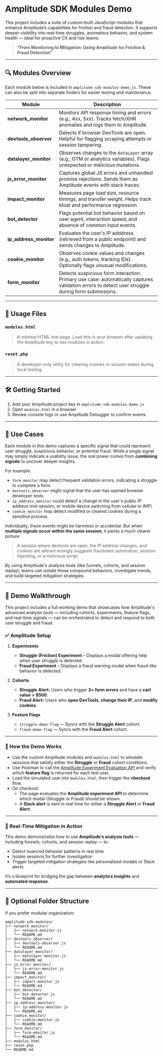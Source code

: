 # Amplitude SDK Modules Demo

This project includes a suite of custom-built JavaScript modules that enhance Amplitude’s capabilities for friction and fraud detection. It supports deeper visibility into real-time struggles, anomalous behavior, and system health — ideal for proactive CX and risk teams.

> **"From Monitoring to Mitigation: Using Amplitude for Friction & Fraud Detection"**

---

## 🔍 Modules Overview

Each module below is included in `amplitude-sdk-modules-demo.js`. These can also be split into separate folders for easier testing and maintenance.

| Module | Description |
|--------|-------------|
| **network_monitor** | Monitors API response timing and errors (e.g., 4xx, 5xx). Tracks fetch/XHR anomalies and logs them to Amplitude. |
| **devtools_observer** | Detects if browser DevTools are open. Helpful for flagging scraping attempts or session tampering. |
| **datalayer_monitor** | Observes changes to the `dataLayer` array (e.g., GTM or analytics variables). Flags unexpected or malicious mutations. |
| **js_error_monitor** | Captures global JS errors and unhandled promise rejections. Sends them as Amplitude events with stack traces. |
| **impact_monitor** | Measures page load size, resource timings, and transfer weight. Helps track bloat and performance regression. |
| **bot_detector** | Flags potential bot behavior based on user agent, interaction speed, and absence of common input events. |
| **ip_address_monitor** | Evaluates the user's IP adddress (retrieved from a public endpoint) and sends changes to Amplitude. |
| **cookie_monitor** | Observes cookie values and changes (e.g., auth tokens, tracking IDs). Optionally flags unusual modifications. |
| **form_monitor** | Detects suspicious form interaction. Primary use case: automatically captures validation errors to detect user struggle during form submissions. |

---

## 🧪 Usage Files

### `modules.html`
> A minimal HTML test page. Load this in your browser after updating the Amplitude key to see modules in action.

### `reset.php`
> A developer-only utility for clearing cookies or session states during local testing.

---

## 🛠 Getting Started

1. Add your Amplitude project key in `amplitude-sdk-modules-demo.js`
2. Open `modules.html` in a browser
3. Review console logs or use Amplitude Debugger to confirm events


---

## 🧠 Use Cases

Each module in this demo captures a specific signal that could represent user struggle, suspicious behavior, or potential fraud. While a single signal may simply indicate a usability issue, the real power comes from **combining signals** to uncover deeper insights.

For example:
- `form_monitor` may detect frequent validation errors, indicating a struggle to complete a form.
- `devtools_observer` might signal that the user has opened browser developer tools.
- `ip_address_monitor` could detect a change in the user's public IP address mid-session, or mobile device switching from cellular to WIFI.
- `cookie_monitor` may detect modified or cleared cookies during a sensitive process.

Individually, these events might be harmless or accidental. But when **multiple signals occur within the same session**, it paints a much clearer picture:
> A session where devtools are open, the IP address changes, and cookies are altered strongly suggests fraudulent automation, session hijacking, or a malicious script.

By using Amplitude's analysis tools (like funnels, cohorts, and session replay), teams can isolate these compound behaviors, investigate trends, and build targeted mitigation strategies.

---

## 🎯 Demo Walkthrough

This project includes a full working demo that showcases how Amplitude's advanced analysis tools — including cohorts, experiments, feature flags, and real-time signals — can be orchestrated to detect and respond to both user struggle and fraud.

### ✅ Amplitude Setup

1. **Experiments**
   - **Struggle (Friction) Experiment** – Displays a modal offering help when user struggle is detected.
   - **Fraud Experiment** – Displays a fraud warning modal when fraud-like behavior is detected.

2. **Cohorts**
   - **Struggle Alert:** Users who trigger **3+ form errors** and have a **cart value > $500**.
   - **Fraud Alert:** Users who **open DevTools**, **change their IP**, and **modify cookies**.

3. **Feature Flags**
   - `struggle-demo-flag` — Syncs with the **Struggle Alert** cohort.
   - `fraud-demo-flag` — Syncs with the **Fraud Alert** cohort.

---

### 🧪 How the Demo Works

- Use the custom Amplitude modules and `modules.html` to simulate sessions that satisfy either the **Struggle** or **Fraud** cohort conditions.
- Use Postman to call the [Amplitude Experiment Evaluation API](https://api.lab.amplitude.com/v1/vardata) and verify which **feature flag** is returned for each test user.
- Load the simulated user into `modules.html`, then trigger the **checkout** flow.
- On checkout:
  - The page evaluates the **Amplitude experiment API** to determine which modal (Struggle or Fraud) should be shown.
  - A **Slack alert** is sent in real time for either a **Struggle Alert** or **Fraud Alert**.

---

### 🔬 Real-Time Mitigation in Action

This demo demonstrates how to use **Amplitude’s analysis tools** — including funnels, cohorts, and session replay — to:

- Detect nuanced behavior patterns in real time
- Isolate sessions for further investigation
- Trigger targeted mitigation strategies like personalized modals or Slack alerts

It’s a blueprint for bridging the gap between **analytics insights** and **automated response**.

---

## 📁 Optional Folder Structure

If you prefer modular organization:

```
amplitude-sdk-modules/
├── network_monitor/
│   ├── network-monitor.js
│   └── README.md
├── devtools_observer/
│   ├── devtools-observer.js
│   └── README.md
├── datalayer_monitor/
│   ├── datalayer-monitor.js
│   └── README.md
├── js_error_monitor/
│   ├── js-error-monitor.js
│   └── README.md
├── impact_monitor/
│   ├── impact-monitor.js
│   └── README.md
├── bot_detector/
│   ├── bot-detector.js
│   └── README.md
├── ip_address_monitor/
│   ├── ip-address-monitor.js
│   └── README.md
├── cookie_monitor/
│   ├── cookie-monitor.js
│   └── README.md
├── form_monitor/
│   ├── form-monitor.js
│   └── README.md
├── modules.html
├── reset.php
└── README.md
```

